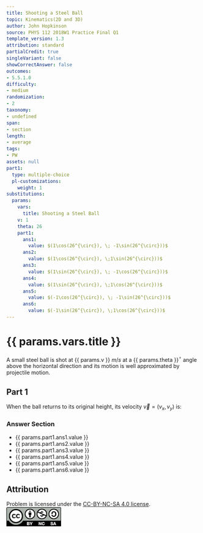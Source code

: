 ```yaml
---
title: Shooting a Steel Ball
topic: Kinematics(2D and 3D)
author: John Hopkinson
source: PHYS 112 2018W1 Practice Final Q1
template_version: 1.3
attribution: standard
partialCredit: true
singleVariant: false
showCorrectAnswer: false
outcomes:
- 5.5.1.0
difficulty:
- medium
randomization:
- 2
taxonomy:
- undefined
span:
- section
length:
- average
tags:
- PW
assets: null
part1:
  type: multiple-choice
  pl-customizations:
    weight: 1
substitutions:
  params:
    vars:
      title: Shooting a Steel Ball
    v: 1
    theta: 26
    part1:
      ans1:
        value: $(1\cos(26^{\circ}), \; -1\sin(26^{\circ}))$
      ans2:
        value: $(1\cos(26^{\circ}), \;1\sin(26^{\circ}))$
      ans3:
        value: $(1\sin(26^{\circ}), \; -1\cos(26^{\circ}))$
      ans4:
        value: $(1\sin(26^{\circ}), \;1\cos(26^{\circ}))$
      ans5:
        value: $(-1\cos(26^{\circ}), \; -1\sin(26^{\circ}))$
      ans6:
        value: $(-1\sin(26^{\circ}), \;1\cos(26^{\circ}))$
---
```

# {{ params.vars.title }}
A small steel ball is shot at {{ params.v }} $m/s$ at a {{ params.theta }}$^{\circ}$ angle above the horizontal direction and its motion is well approximated by projectile motion.

## Part 1

When the ball returns to its original height, its velocity $\overrightarrow{v} = (v_x, v_y)$ is:

### Answer Section

- {{ params.part1.ans1.value }}
- {{ params.part1.ans2.value }}
- {{ params.part1.ans3.value }}
- {{ params.part1.ans4.value }}
- {{ params.part1.ans5.value }}
- {{ params.part1.ans6.value }}

## Attribution

Problem is licensed under the [CC-BY-NC-SA 4.0 license](https://creativecommons.org/licenses/by-nc-sa/4.0/).<br> ![The Creative Commons 4.0 license requiring attribution-BY, non-commercial-NC, and share-alike-SA license.](https://raw.githubusercontent.com/firasm/bits/master/by-nc-sa.png)